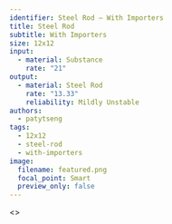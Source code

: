 ```yaml
---
identifier: Steel Rod – With Importers
title: Steel Rod
subtitle: With Importers
size: 12x12
input:
  - material: Substance
    rate: "21"
output:
  - material: Steel Rod
    rate: "13.33"
    reliability: Mildly Unstable
authors:
  - patytseng
tags:
  - 12x12
  - steel-rod
  - with-importers
image:
  filename: featured.png
  focal_point: Smart
  preview_only: false
---
```

<>